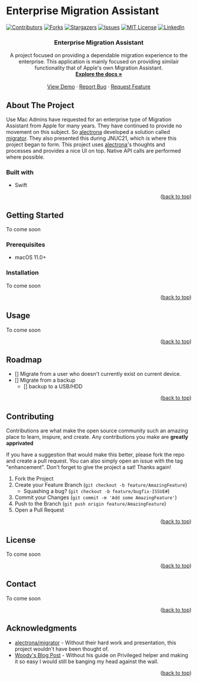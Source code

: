 # Enterprise Migration Assistant

<!-- Project Shields -->
[![Contributors][contributors-shield]][contributors-url]
[![Forks][forks-shield]][forks-url]
[![Stargazers][stars-shield]][stars-url]
[![Issues][issues-shield]][issues-url]
[![MIT License][license-shield]][license-url]
[![LinkedIn][linkedin-shield]][linkedin-url]

<!-- Project Logo -->

<h3 align="center">Enterprise Migration Assistant</h3>

  <p align="center">
    A project focused on providing a dependable migration experience to the enterprise. This application is mainly focused on providing similair functionality that of Apple's own Migration Assistant.
    <br />
    <a href="https://github.com/cybertunnel/Enterprise-Migration-Assistant"><strong>Explore the docs »</strong></a>
    <br />
    <br />
    <a href="https://github.com/cybertunnel/Enterprise-Migration-Assistant">View Demo</a>
    ·
    <a href="https://github.com/cybertunnel/Enterprise-Migration-Assistant/issues">Report Bug</a>
    ·
    <a href="https://github.com/cybertunnel/Enterprise-Migration-Assistant/issues">Request Feature</a>
  </p>
</div>


## About The Project

Use Mac Admins have requested for an enterprise type of Migration Assistant from Apple for many years. They have continued to provide no movement on this subject. So [alectrona](https://github.com/alectrona) developed a solution called [migrator](https://github.com/alectrona/migrator). They also presented this during JNUC21, which is where this project began to form. This project uses [alectrona](https://github.com/alectrona)'s thoughts and processes and provides a nice UI on top. Native API calls are performed where possible.

### Built with

* Swift

<p align="right">(<a href="#top">back to top</a>)</p>

## Getting Started

To come soon

### Prerequisites

* macOS 11.0+

### Installation

To come soon

<p align="right">(<a href="#top">back to top</a>)</p>

## Usage

To come soon

<p align="right">(<a href="#top">back to top</a>)</p>

## Roadmap

- [] Migrate from a user who doesn't currently exist on current device.
- [] Migrate from a backup
    - [] backup to a USB/HDD

<p align="right">(<a href="#top">back to top</a>)</p>

## Contributing

Contributions are what make the open source community such an amazing place to learn, inspure, and create. Any contributions you make are **greatly apprivated**

If you have a suggestion that would make this better, please fork the repo and create a pull request. You can also simply open an issue with the tag "enhancement".
Don't forget to give the project a sat! Thanks again!

1. Fork the Project
2. Create your Feature Branch (`git checkout -b feature/AmazingFeature`)
    - Squashing a bug? (`git checkout -b feature/bugfix-ISSUE#`)
3. Commit your Changes (`git commit -m 'Add some AmazingFeature'`)
4. Push to the Branch (`git push origin feature/AmazingFeature`)
5. Open a Pull Request

<p align="right">(<a href="#top">back to top</a>)</p>

## License

To come soon

<p align="right">(<a href="#top">back to top</a>)</p>

## Contact

To come soon

<p align="right">(<a href="#top">back to top</a>)</p>

## Acknowledgments

* [alectrona/migrator](https://github.com/alectrona/migrator) - Without their hard work and presentation, this project wouldn't have been thought of.
* [Woody's Blog Post](https://www.woodys-findings.com/posts/cocoa-implement-privileged-helper) - Without his guide on Privileged helper and making it so easy I would still be banging my head against the wall.

<p align="right">(<a href="#top">back to top</a>)</p>

<!-- MARKDOWN LINKS & IMAGES -->
<!-- https://www.markdownguide.org/basic-syntax/#reference-style-links -->
[contributors-shield]: https://img.shields.io/github/contributors/cybertunnel/Enterprise-Migration-Assistant.svg?style=for-the-badge
[contributors-url]: https://github.com/cybertunnel/Enterprise-Migration-Assistant/graphs/contributors
[forks-shield]: https://img.shields.io/github/forks/cybertunnel/Enterprise-Migration-Assistant.svg?style=for-the-badge
[forks-url]: https://github.com/cybertunnel/Enterprise-Migration-Assistant/network/members
[stars-shield]: https://img.shields.io/github/stars/cybertunnel/Enterprise-Migration-Assistant.svg?style=for-the-badge
[stars-url]: https://github.com/cybertunnel/Enterprise-Migration-Assistant/stargazers
[issues-shield]: https://img.shields.io/github/issues/cybertunnel/Enterprise-Migration-Assistant.svg?style=for-the-badge
[issues-url]: https://github.com/cybertunnel/Enterprise-Migration-Assistant/issues
[license-shield]: https://img.shields.io/github/license/cybertunnel/Enterprise-Migration-Assistant.svg?style=for-the-badge
[license-url]: https://github.com/cybertunnel/Enterprise-Migration-Assistant/blob/master/LICENSE.txt
[linkedin-shield]: https://img.shields.io/badge/-LinkedIn-black.svg?style=for-the-badge&logo=linkedin&colorB=555
[linkedin-url]: https://linkedin.com/in/linkedin_username
[product-screenshot]: images/screenshot.png
